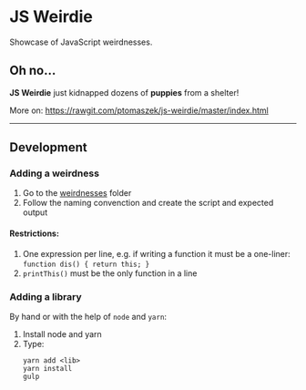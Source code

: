 # JS Weirdie

Showcase of JavaScript weirdnesses.

## Oh no...

**JS Weirdie** just kidnapped dozens of **puppies** from a shelter!

More on: https://rawgit.com/ptomaszek/js-weirdie/master/index.html


---

## Development 

### Adding a weirdness 

1. Go to the [weirdnesses](weirdnesses) folder
1. Follow the naming convenction and create the script and expected output

#### Restrictions:

1. One expression per line, e.g. if writing a function it must be a one-liner: `function dis() { return this; }`
1. `printThis()` must be the only function in a line


### Adding a library 

By hand or with the help of `node` and `yarn`:

1. Install node and yarn
1. Type:
   ```
   yarn add <lib>
   yarn install
   gulp
   ```

